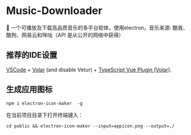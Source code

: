 # Music-Downloader
🎵 一个可播放及下载高品质音乐的多平台软体，使用electron，音乐来源: 酷我、酷狗、网易云和咪咕（API 是从公开的网络中获得）

## 推荐的IDE设置

[VSCode](https://code.visualstudio.com/) + [Volar](https://marketplace.visualstudio.com/items?itemName=Vue.volar) (and disable Vetur) + [TypeScript Vue Plugin (Volar)](https://marketplace.visualstudio.com/items?itemName=Vue.vscode-typescript-vue-plugin).

## 生成应用图标


    npm i electron-icon-maker  -g

在当前项目目录下打开终端键入：

    cd public && electron-icon-maker --input=appicon.png --output=./